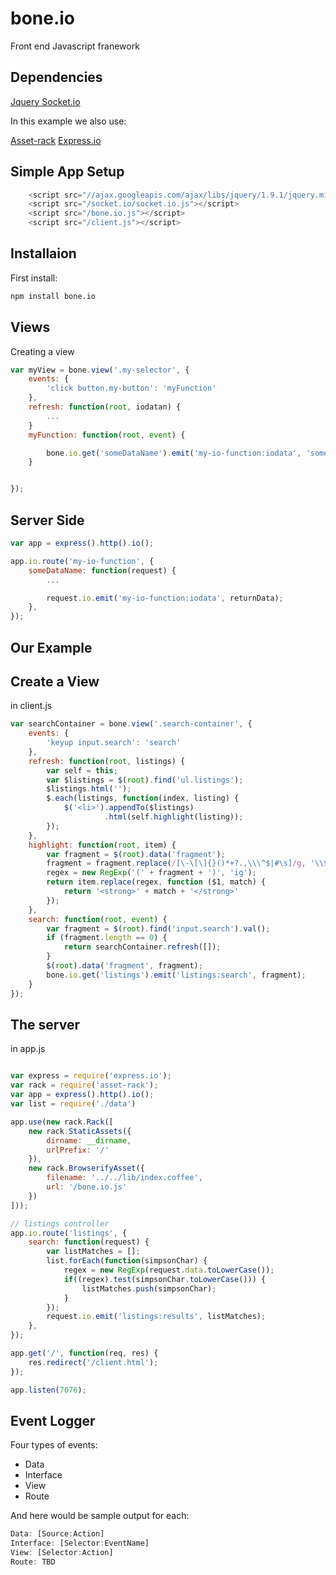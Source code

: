 # bone.io

Front end Javascript franework

## Dependencies

[Jquery ](http://jquery.com/)
[Socket.io](http://socket.io/)

In this example we also use:

[Asset-rack](https://github.com/techpines/asset-rack)
[Express.io](https://github.com/techpines/express.io)

## Simple App Setup

```javascript
    <script src="//ajax.googleapis.com/ajax/libs/jquery/1.9.1/jquery.min.js"></script>
    <script src="/socket.io/socket.io.js"></script>
    <script src="/bone.io.js"></script>
    <script src="/client.js"></script>

```

## Installaion

First install:

```bash
npm install bone.io
```

## Views

Creating a view

```javascript
var myView = bone.view('.my-selector', {
    events: {
        'click button.my-button': 'myFunction'
    },
    refresh: function(root, iodatan) {
        ...
    }
    myFunction: function(root, event) {

        bone.io.get('someDataName').emit('my-io-function:iodata', 'some input');
    }


});
```

## Server Side

```javascript
var app = express().http().io();

app.io.route('my-io-function', {
    someDataName: function(request) {
        ...

        request.io.emit('my-io-function:iodata', returnData);
    },
});

```



## Our Example

## Create a View

in client.js 

```javascript
var searchContainer = bone.view('.search-container', {
    events: {
        'keyup input.search': 'search'
    },
    refresh: function(root, listings) {
        var self = this;
        var $listings = $(root).find('ul.listings');
        $listings.html('');
        $.each(listings, function(index, listing) {
            $('<li>').appendTo($listings)
                     .html(self.highlight(listing));
        });
    },
    highlight: function(root, item) {
        var fragment = $(root).data('fragment');
        fragment = fragment.replace(/[\-\[\]{}()*+?.,\\\^$|#\s]/g, '\\$&');
        regex = new RegExp('(' + fragment + ')', 'ig');
        return item.replace(regex, function ($1, match) {
            return '<strong>' + match + '</strong>'
        });
    },
    search: function(root, event) {
        var fragment = $(root).find('input.search').val();
        if (fragment.length == 0) {
            return searchContainer.refresh([]);
        }
        $(root).data('fragment', fragment);
        bone.io.get('listings').emit('listings:search', fragment);
    }
});

```

## The server

in app.js

```javascript

var express = require('express.io');
var rack = require('asset-rack');
var app = express().http().io();
var list = require('./data')

app.use(new rack.Rack([
    new rack.StaticAssets({
        dirname: __dirname,
        urlPrefix: '/'
    }),
    new rack.BrowserifyAsset({
        filename: '../../lib/index.coffee',
        url: '/bone.io.js'
    })
]));

// listings controller
app.io.route('listings', {
    search: function(request) {
        var listMatches = [];
        list.forEach(function(simpsonChar) {
            regex = new RegExp(request.data.toLowerCase());
            if((regex).test(simpsonChar.toLowerCase())) {
                listMatches.push(simpsonChar);
            }
        });
        request.io.emit('listings:results', listMatches);
    },
});

app.get('/', function(req, res) {
    res.redirect('/client.html');
});

app.listen(7076);
```


## Event Logger

Four types of events:

* Data
* Interface
* View
* Route 

And here would be sample output for each:

```js
Data: [Source:Action]
Interface: [Selector:EventName]
View: [Selector:Action]
Route: TBD
```